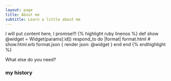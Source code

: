 ```yaml
---
layout: page
title: About me
subtitle: Learn a little about me
---
```


I will put content here, I promise!!!
{% highlight ruby linenos %}
def show
  @widget = Widget(params[:id])
  respond_to do |format|
    format.html # show.html.erb
    format.json { render json: @widget }
  end
end
{% endhighlight %}

What else do you need?

### my history

